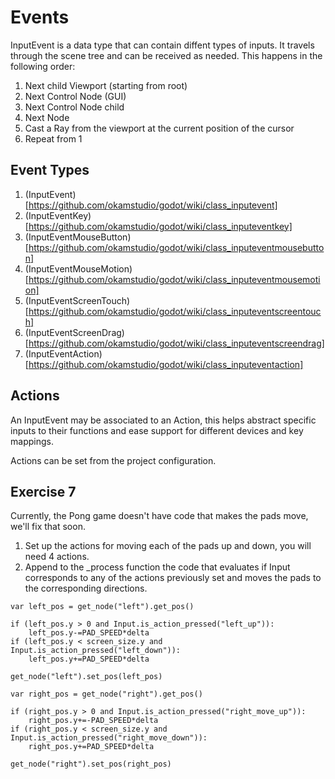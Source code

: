 # Events

InputEvent is a data type that can contain diffent types of inputs. It travels through the scene tree and can be received as needed. This happens in the following order:

1. Next child Viewport (starting from root)
2. Next Control Node (GUI)
3. Next Control Node child
4. Next Node
5. Cast a Ray from the viewport at the current position of the cursor
6. Repeat from 1

## Event Types

1. (InputEvent)[https://github.com/okamstudio/godot/wiki/class_inputevent]
2. (InputEventKey)[https://github.com/okamstudio/godot/wiki/class_inputeventkey]
3. (InputEventMouseButton)[https://github.com/okamstudio/godot/wiki/class_inputeventmousebutton]
4. (InputEventMouseMotion)[https://github.com/okamstudio/godot/wiki/class_inputeventmousemotion]
5. (InputEventScreenTouch)[https://github.com/okamstudio/godot/wiki/class_inputeventscreentouch]
6. (InputEventScreenDrag)[https://github.com/okamstudio/godot/wiki/class_inputeventscreendrag]
7. (InputEventAction)[https://github.com/okamstudio/godot/wiki/class_inputeventaction]

## Actions

An InputEvent may be associated to an Action, this helps abstract specific inputs to their functions and ease support for different devices and key mappings.

Actions can be set from the project configuration.

## Exercise 7

Currently, the Pong game doesn't have code that makes the pads move, we'll fix that soon.

1. Set up the actions for moving each of the pads up and down, you will need 4 actions.
2. Append to the _process function the code that evaluates if Input corresponds to any of the actions previously set and moves the pads to the corresponding directions.
```
var left_pos = get_node("left").get_pos()

if (left_pos.y > 0 and Input.is_action_pressed("left_up")):
	left_pos.y-=PAD_SPEED*delta
if (left_pos.y < screen_size.y and Input.is_action_pressed("left_down")):
	left_pos.y+=PAD_SPEED*delta

get_node("left").set_pos(left_pos)

var right_pos = get_node("right").get_pos()

if (right_pos.y > 0 and Input.is_action_pressed("right_move_up")):
	right_pos.y+=-PAD_SPEED*delta
if (right_pos.y < screen_size.y and Input.is_action_pressed("right_move_down")):
	right_pos.y+=PAD_SPEED*delta

get_node("right").set_pos(right_pos)
```
